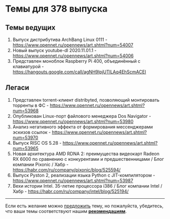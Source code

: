 # Темы для 378 выпуска

## Темы ведущих

1. Выпуск дистрибутива ArchBang Linux 0111 - https://www.opennet.ru/opennews/art.shtml?num=54007
1. Новый выпуск youtube-dl 2020.11.01.1 - https://www.opennet.ru/opennews/art.shtml?num=54006
1. Представлен моноблок Raspberry Pi 400, объединённый с клавиатурой - https://hangouts.google.com/call/agNH9lpjUTlLAq4EhScmACEI

## Легаси

1. Представлен torrent-клиент distribyted, позволяющий монтировать торренты в ФС - https://www.opennet.ru/opennews/art.shtml?num=53968
1. Опубликован Linux-порт файлового менеджера Dos Navigator - https://www.opennet.ru/opennews/art.shtml?num=53980
1. Анализ негативного эффекта от формирования мессенджерами эскизов ссылок - https://www.opennet.ru/opennews/art.shtml?num=53970
1. Выпуск RISC OS 5.28 - https://www.opennet.ru/opennews/art.shtml?num=53965
1. Новая архитектура AMD RDNA 2: преимущества видеокарт Radeon RX 6000 по сравнению с конкурентами и предшественницами / Блог компании Pixonic / Хабр - https://habr.com/ru/company/pixonic/blog/525594/
1. Выпуск Pyston 2, реализации языка Python с JIT-компилятором - https://www.opennet.ru/opennews/art.shtml?num=53987
1. Вехи истории Intel. 35-летие процессора i386 / Блог компании Intel / Хабр - https://habr.com/ru/company/intel/blog/525194/
---

Если есть желание можно [предложить](themes_from_listeners.md) тему, но пожалуйста, убедитесь, что ваши темы соответствуют нашим **[рекомендациям](Recommendations_for_the_proposed_topics.md)**.
